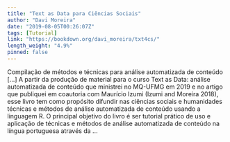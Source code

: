 ```yaml
---
title: "Text as Data para Ciências Sociais"
author: "Davi Moreira"
date: "2019-08-05T00:26:07Z"
tags: [Tutorial]
link: "https://bookdown.org/davi_moreira/txt4cs/"
length_weight: "4.9%"
pinned: false
---
```


Compilação de métodos e técnicas para análise automatizada de conteúdo [...] A partir da produção de material para o curso Text as Data: análise automatizada de conteúdo que ministrei no MQ-UFMG em 2019 e no artigo que publiquei em coautoria com Maurício Izumi (Izumi and Moreira 2018), esse livro tem como propósito difundir nas ciências sociais e humanidades técnicas e métodos de análise automatizada de conteúdo usando a linguagem R. O principal objetivo do livro é ser tutorial prático de uso e aplicação de técnicas e métodos de análise automatizada de conteúdo na língua portuguesa através da  ...

